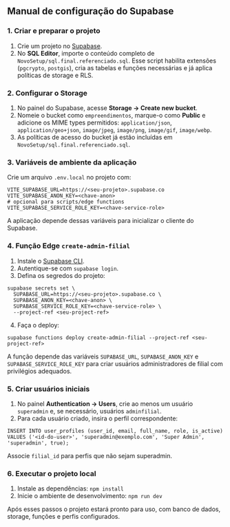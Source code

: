 ## Manual de configuração do Supabase

### 1. Criar e preparar o projeto
1. Crie um projeto no [Supabase](https://supabase.com/).
2. No **SQL Editor**, importe o conteúdo completo de `NovoSetup/sql.final.referenciado.sql`. Esse script habilita extensões (`pgcrypto`, `postgis`), cria as tabelas e funções necessárias e já aplica políticas de storage e RLS.

### 2. Configurar o Storage
1. No painel do Supabase, acesse **Storage → Create new bucket**.
2. Nomeie o bucket como `empreendimentos`, marque-o como **Public** e adicione os MIME types permitidos: `application/json`, `application/geo+json`, `image/jpeg`, `image/png`, `image/gif`, `image/webp`.
3. As políticas de acesso do bucket já estão incluídas em `NovoSetup/sql.final.referenciado.sql`.

### 3. Variáveis de ambiente da aplicação
Crie um arquivo `.env.local` no projeto com:
```
VITE_SUPABASE_URL=https://<seu-projeto>.supabase.co
VITE_SUPABASE_ANON_KEY=<chave-anon>
# opcional para scripts/edge functions
VITE_SUPABASE_SERVICE_ROLE_KEY=<chave-service-role>
```
A aplicação depende dessas variáveis para inicializar o cliente do Supabase.

### 4. Função Edge `create-admin-filial`
1. Instale o [Supabase CLI](https://supabase.com/docs/guides/cli).
2. Autentique-se com `supabase login`.
3. Defina os segredos do projeto:
```
supabase secrets set \
  SUPABASE_URL=https://<seu-projeto>.supabase.co \
  SUPABASE_ANON_KEY=<chave-anon> \
  SUPABASE_SERVICE_ROLE_KEY=<chave-service-role> \
  --project-ref <seu-project-ref>
```
4. Faça o deploy:
```
supabase functions deploy create-admin-filial --project-ref <seu-project-ref>
```
A função depende das variáveis `SUPABASE_URL`, `SUPABASE_ANON_KEY` e `SUPABASE_SERVICE_ROLE_KEY` para criar usuários administradores de filial com privilégios adequados.

### 5. Criar usuários iniciais
1. No painel **Authentication → Users**, crie ao menos um usuário `superadmin` e, se necessário, usuários `adminfilial`.
2. Para cada usuário criado, insira o perfil correspondente:
```
INSERT INTO user_profiles (user_id, email, full_name, role, is_active)
VALUES ('<id-do-user>', 'superadmin@exemplo.com', 'Super Admin', 'superadmin', true);
```
Associe `filial_id` para perfis que não sejam superadmin.

### 6. Executar o projeto local
1. Instale as dependências: `npm install`
2. Inicie o ambiente de desenvolvimento: `npm run dev`

Após esses passos o projeto estará pronto para uso, com banco de dados, storage, funções e perfis configurados.
